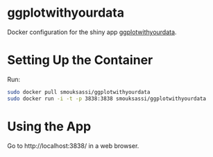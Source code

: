 # ggplotwithyourdata

Docker configuration for the shiny app [ggplotwithyourdata](https://github.com/smouksassi/ggplotwithyourdata).



# Setting Up the Container

Run:

```bash
sudo docker pull smouksassi/ggplotwithyourdata
sudo docker run -i -t -p 3838:3838 smouksassi/ggplotwithyourdata
```



# Using the App

Go to http://localhost:3838/ in a web browser.
